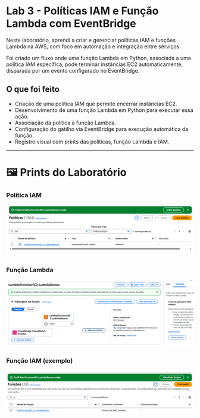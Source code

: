 # Lab 3 - Políticas IAM e Função Lambda com EventBridge

Neste laboratório, aprendi a criar e gerenciar políticas IAM e funções Lambda na AWS, com foco em automação e integração entre serviços.

Foi criado um fluxo onde uma função Lambda em Python, associada a uma política IAM específica, pode terminar instâncias EC2 automaticamente, disparada por um evento configurado no EventBridge.

## O que foi feito

- Criação de uma política IAM que permite encerrar instâncias EC2.
- Desenvolvimento de uma função Lambda em Python para executar essa ação.
- Associação da política à função Lambda.
- Configuração do gatilho via EventBridge para execução automática da função.
- Registro visual com prints das políticas, função Lambda e IAM.

---

# 🖼️ Prints do Laboratório
### Política IAM
![Política IAM](politica-IAM.png)

### Função Lambda
![Função Lambda](lambda.png)

### Função IAM (exemplo)
![Função IAM](Função-IAM.png)
